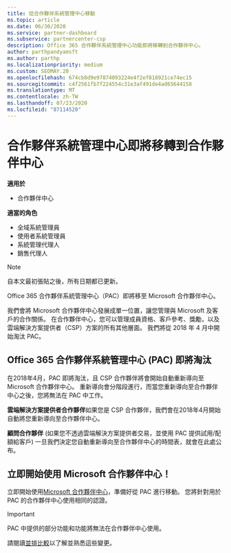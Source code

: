 ```yaml
---
title: 從合作夥伴系統管理中心移動
ms.topic: article
ms.date: 06/30/2020
ms.service: partner-dashboard
ms.subservice: partnercenter-csp
description: Office 365 合作夥伴系統管理中心功能即將移轉到合作夥伴中心。
author: parthpandyamsft
ms.author: parthp
ms.localizationpriority: medium
ms.custom: SEOMAY.20
ms.openlocfilehash: 674cb8d9e97874093224e4f2ef818921ce74ec15
ms.sourcegitcommit: c4f2561fb7f224554c31e3af491de4ad65644158
ms.translationtype: MT
ms.contentlocale: zh-TW
ms.lasthandoff: 07/23/2020
ms.locfileid: "87114520"
---
```

# <a name="partner-admin-center-is-moving-to-the-partner-center"></a>合作夥伴系統管理中心即將移轉到合作夥伴中心

**適用於**

- 合作夥伴中心

**適當的角色**
- 全域系統管理員
- 使用者系統管理員
- 系統管理代理人
- 銷售代理人

> [!NOTE]  
> 自本文最初張貼之後，所有日期都已更新。

Office 365 合作夥伴系統管理中心（PAC）即將移至 Microsoft 合作夥伴中心。

我們會將 Microsoft 合作夥伴中心發展成單一位置，讓您管理與 Microsoft 及客戶的合作關係。 在合作夥伴中心，您可以管理成員資格、客戶參考、獎勵，以及雲端解決方案提供者（CSP）方案的所有其他層面。 我們將從 2018 年 4 月中開始淘汰 PAC。

## <a name="the-office-365-partner-admin-center-pac-will-be-retired"></a>Office 365 合作夥伴系統管理中心 (PAC) 即將淘汰

在2018年4月，PAC 即將淘汰，且 CSP 合作夥伴將會開始自動重新導向至 Microsoft 合作夥伴中心。 重新導向會分階段進行，而當您重新導向至合作夥伴中心之後，您將無法在 PAC 中工作。 

**雲端解決方案提供者合作夥伴**如果您是 CSP 合作夥伴，我們會在2018年4月開始自動將您重新導向至合作夥伴中心。 

**顧問合作夥伴** (如果您不透過雲端解決方案提供者交易，並使用 PAC 提供試用/配額給客戶) 一旦我們決定您自動重新導向至合作夥伴中心的時間表，就會在此處公布。 

## <a name="start-using-the-microsoft-partner-center-now"></a>立即開始使用 Microsoft 合作夥伴中心！

立即開始使用[Microsoft 合作夥伴中心](https://partnercenter.microsoft.com/)，準備好從 PAC 進行移動。  您將針對用於 PAC 的合作夥伴中心使用相同的認證。

> [!IMPORTANT]  
> PAC 中提供的部分功能和功能將無法在合作夥伴中心使用。

 請閱讀[並排比較](moving-from-pac-to-pc.md)以了解並熟悉這些變更。 